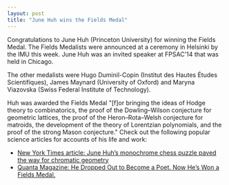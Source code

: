 ```yaml
---
layout: post
title: "June Huh wins the Fields Medal"
---
```

Congratulations to June Huh (Princeton University) for winning the Fields Medal.
The Fields Medalists were announced at a ceremony in Helsinki by the IMU this week.
June Huh was an invited speaker at FPSAC'14 that was held in Chicago.

The other medalists were Hugo Duminil-Copin (Institut des Hautes Études Scientifiques),
James Maynard (University of Oxford) and Maryna Viazovska (Swiss Federal Institute of Technology).

Huh was awarded the Fields Medal "[f]or bringing the ideas of Hodge theory to combinatorics, 
the proof of the Dowling–Wilson conjecture for geometric lattices, 
the proof of the Heron–Rota–Welsh conjecture for matroids, 
the development of the theory of Lorentzian polynomials, 
and the proof of the strong Mason conjecture." 
Check out the following popular science articles for accounts of his life and work:
* [New York Times article: June Huh’s monochrome chess puzzle paved the way for chromatic geometry](https://www.nytimes.com/live/2022/07/05/science/fields-medal-math#june-huh-heisuke-hironaka-math-chromatic-geometry)
* [Quanta Magazine: He Dropped Out to Become a Poet. Now He’s Won a Fields Medal.](https://www.quantamagazine.org/june-huh-high-school-dropout-wins-the-fields-medal-20220705/)
